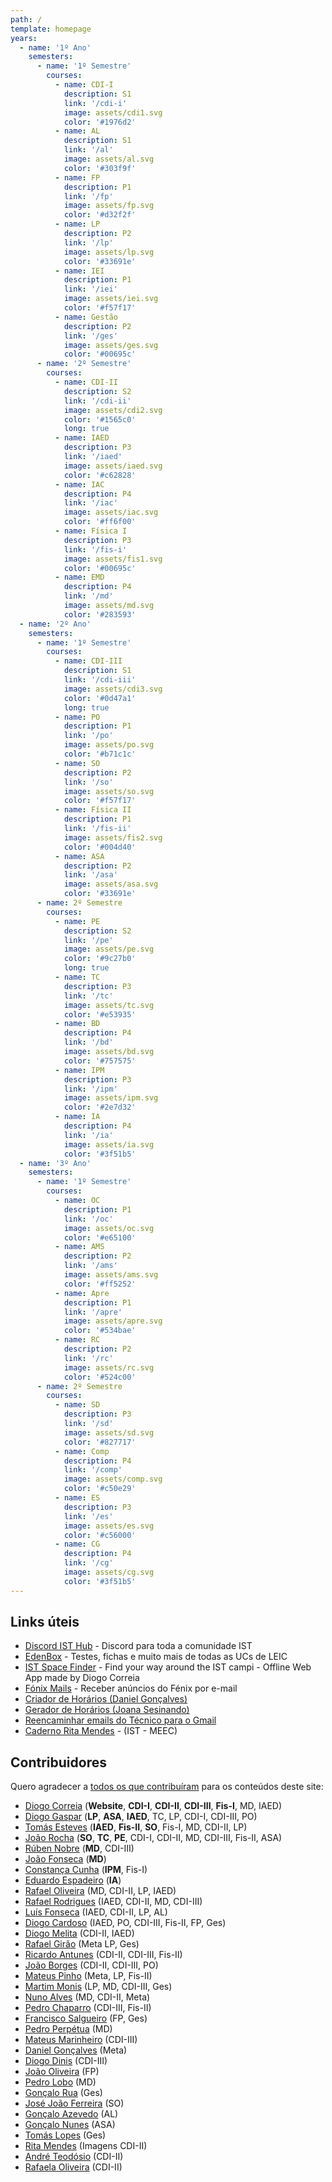 ```yaml
---
path: /
template: homepage
years:
  - name: '1º Ano'
    semesters:
      - name: '1º Semestre'
        courses:
          - name: CDI-I
            description: S1
            link: '/cdi-i'
            image: assets/cdi1.svg
            color: '#1976d2'
          - name: AL
            description: S1
            link: '/al'
            image: assets/al.svg
            color: '#303f9f'
          - name: FP
            description: P1
            link: '/fp'
            image: assets/fp.svg
            color: '#d32f2f'
          - name: LP
            description: P2
            link: '/lp'
            image: assets/lp.svg
            color: '#33691e'
          - name: IEI
            description: P1
            link: '/iei'
            image: assets/iei.svg
            color: '#f57f17'
          - name: Gestão
            description: P2
            link: '/ges'
            image: assets/ges.svg
            color: '#00695c'
      - name: '2º Semestre'
        courses:
          - name: CDI-II
            description: S2
            link: '/cdi-ii'
            image: assets/cdi2.svg
            color: '#1565c0'
            long: true
          - name: IAED
            description: P3
            link: '/iaed'
            image: assets/iaed.svg
            color: '#c62828'
          - name: IAC
            description: P4
            link: '/iac'
            image: assets/iac.svg
            color: '#ff6f00'
          - name: Física I
            description: P3
            link: '/fis-i'
            image: assets/fis1.svg
            color: '#00695c'
          - name: EMD
            description: P4
            link: '/md'
            image: assets/md.svg
            color: '#283593'
  - name: '2º Ano'
    semesters:
      - name: '1º Semestre'
        courses:
          - name: CDI-III
            description: S1
            link: '/cdi-iii'
            image: assets/cdi3.svg
            color: '#0d47a1'
            long: true
          - name: PO
            description: P1
            link: '/po'
            image: assets/po.svg
            color: '#b71c1c'
          - name: SO
            description: P2
            link: '/so'
            image: assets/so.svg
            color: '#f57f17'
          - name: Física II
            description: P1
            link: '/fis-ii'
            image: assets/fis2.svg
            color: '#004d40'
          - name: ASA
            description: P2
            link: '/asa'
            image: assets/asa.svg
            color: '#33691e'
      - name: 2º Semestre
        courses:
          - name: PE
            description: S2
            link: '/pe'
            image: assets/pe.svg
            color: '#9c27b0'
            long: true
          - name: TC
            description: P3
            link: '/tc'
            image: assets/tc.svg
            color: '#e53935'
          - name: BD
            description: P4
            link: '/bd'
            image: assets/bd.svg
            color: '#757575'
          - name: IPM
            description: P3
            link: '/ipm'
            image: assets/ipm.svg
            color: '#2e7d32'
          - name: IA
            description: P4
            link: '/ia'
            image: assets/ia.svg
            color: '#3f51b5'
  - name: '3º Ano'
    semesters:
      - name: '1º Semestre'
        courses:
          - name: OC
            description: P1
            link: '/oc'
            image: assets/oc.svg
            color: '#e65100'
          - name: AMS
            description: P2
            link: '/ams'
            image: assets/ams.svg
            color: '#ff5252'
          - name: Apre
            description: P1
            link: '/apre'
            image: assets/apre.svg
            color: '#534bae'
          - name: RC
            description: P2
            link: '/rc'
            image: assets/rc.svg
            color: '#524c00'
      - name: 2º Semestre
        courses:
          - name: SD
            description: P3
            link: '/sd'
            image: assets/sd.svg
            color: '#827717'
          - name: Comp
            description: P4
            link: '/comp'
            image: assets/comp.svg
            color: '#c50e29'
          - name: ES
            description: P3
            link: '/es'
            image: assets/es.svg
            color: '#c56000'
          - name: CG
            description: P4
            link: '/cg'
            image: assets/cg.svg
            color: '#3f51b5'
---
```


## Links úteis

- [Discord IST Hub](https://isthub.pt) - Discord para toda a comunidade IST
- [EdenBox](https://www.edenbox.org/) - Testes, fichas e muito mais de todas as UCs de LEIC
- [IST Space Finder](https://spaces.leic.pt) - Find your way around the IST campi - Offline Web App made by Diogo Correia
- [Fónix Mails](https://s.rafael.ovh/fonixmails) - Receber anúncios do Fénix por e-mail
- [Criador de Horários (Daniel Gonçalves)](https://horarios.dang.pt/)
- [Gerador de Horários (Joana Sesinando)](https://web.tecnico.ulisboa.pt/joanasesinando/gerador-horarios/)
- [Reencaminhar emails do Técnico para o Gmail](https://www.notion.so/diogocorreia/Reenchaminhar-emails-do-T-cnico-para-Gmail-2975d496a1d3447a84b0d0cf163dd65f)
- [Caderno Rita Mendes](https://www.notion.so/IST-MEEC-0c22d514a81645eca3c2a58739e323e1) - (IST - MEEC)

## Contribuidores

Quero agradecer a [todos os que contribuíram](https://github.com/leic-pt/resumos-leic/graphs/contributors) para os conteúdos deste site:

- [Diogo Correia](https://github.com/leic-pt/resumos-leic/commits?author=leic-pt) (**Website**, **CDI-I**, **CDI-II**, **CDI-III**, **Fis-I**, MD, IAED)
- [Diogo Gaspar](https://github.com/leic-pt/resumos-leic/commits?author=randomicecube) (**LP**, **ASA**, **IAED**, TC, LP, CDI-I, CDI-III, PO)
- [Tomás Esteves](https://github.com/leic-pt/resumos-leic/commits?author=Pesteves2002) (**IAED**, **Fis-II**, **SO**, Fis-I, MD, CDI-II, LP)
- [João Rocha](https://github.com/leic-pt/resumos-leic/commits?author=Calhau18) (**SO**, **TC**, **PE**, CDI-I, CDI-II, MD, CDI-III, Fis-II, ASA)
- [Rúben Nobre](https://github.com/leic-pt/resumos-leic/commits?author=RubenNobre123) (**MD**, CDI-III)
- [João Fonseca](https://github.com/leic-pt/resumos-leic/commits?author=jmseca) (**MD**)
- [Constança Cunha](https://github.com/leic-pt/resumos-leic/commits?author=constancadcunha) (**IPM**, Fis-I)
- [Eduardo Espadeiro](https://github.com/leic-pt/resumos-leic/commits?author=EdSwordsmith) (**IA**)
- [Rafael Oliveira](https://github.com/leic-pt/resumos-leic/commits?author=RafDevX) (MD, CDI-II, LP, IAED)
- [Rafael Rodrigues](https://github.com/leic-pt/resumos-leic/commits?author=Rafa10PT) (IAED, CDI-II, MD, CDI-III)
- [Luís Fonseca](https://github.com/leic-pt/resumos-leic/commits?author=luishfonseca) (IAED, CDI-II, LP, AL)
- [Diogo Cardoso](https://github.com/leic-pt/resumos-leic/commits?author=D-Card) (IAED, PO, CDI-III, Fis-II, FP, Ges)
- [Diogo Melita](https://github.com/leic-pt/resumos-leic/commits?author=dmelita99) (CDI-II, IAED)
- [Rafael Girão](https://github.com/leic-pt/resumos-leic/commits?author=rafaelsgirao) (Meta LP, Ges)
- [Ricardo Antunes](https://github.com/leic-pt/resumos-leic/commits?author=RiscadoA) (CDI-II, CDI-III, Fis-II)
- [João Borges](https://github.com/leic-pt/resumos-leic/commits?author=RageKnify) (CDI-II, CDI-III, PO)
- [Mateus Pinho](https://github.com/leic-pt/resumos-leic/commits?author=footvaalvica) (Meta, LP, Fis-II)
- [Martim Monis](https://github.com/leic-pt/resumos-leic/commits?author=creaaidev) (LP, MD, CDI-III, Ges)
- [Nuno Alves](https://github.com/leic-pt/resumos-leic/commits?author=nalves599) (MD, CDI-II, Meta)
- [Pedro Chaparro](https://github.com/leic-pt/resumos-leic/commits?author=PedroChaps) (CDI-III, Fis-II)
- [Francisco Salgueiro](https://github.com/leic-pt/resumos-leic/commits?author=franciscoBSalgueiro) (FP, Ges)
- [Pedro Perpétua](https://github.com/leic-pt/resumos-leic/commits?author=PedroPerpetua) (MD)
- [Mateus Marinheiro](https://github.com/leic-pt/resumos-leic/commits?author=MateusMarinheiro) (CDI-III)
- [Daniel Gonçalves](https://github.com/leic-pt/resumos-leic/commits?author=masterzeus05) (Meta)
- [Diogo Dinis](https://github.com/leic-pt/resumos-leic/commits?author=dmbdpt) (CDI-III)
- [João Oliveira](https://github.com/leic-pt/resumos-leic/commits?author=Jonyleo) (FP)
- [Pedro Lobo](https://github.com/leic-pt/resumos-leic/commits?author=pedroclobo) (MD)
- [Gonçalo Rua](https://github.com/leic-pt/resumos-leic/commits?author=goncrust) (Ges)
- [José João Ferreira](https://github.com/leic-pt/resumos-leic/commits?author=jjasferreira) (SO)
- [Gonçalo Azevedo](https://github.com/leic-pt/resumos-leic/commits?author=itsVugz) (AL)
- [Gonçalo Nunes](https://github.com/leic-pt/resumos-leic/commits?author=Goncalo-Palma-Nunes) (ASA)
- [Tomás Lopes](https://github.com/leic-pt/resumos-leic/commits?author=ttlopes) (Ges)
- [Rita Mendes](https://github.com/leic-pt/resumos-leic/commits?author=SparklingRita) (Imagens CDI-II)
- [André Teodósio](https://github.com/leic-pt/resumos-leic/commits?author=TioDosio) (CDI-II)
- [Rafaela Oliveira](https://github.com/leic-pt/resumos-leic/commits?author=rafaelacorreiaoliveira) (CDI-II)
